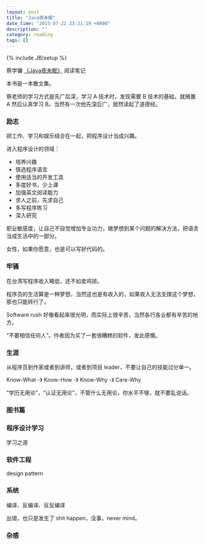 ```yaml
---
layout: post
title: "Java夜未眠"
date_time: "2015-07-22 23:21:19 +0800"
description: ""
category: reading
tags: []
---
```

{% include JB/setup %}

蔡学镛 [《Java夜未眠》](http://book.douban.com/subject/1106248/) 阅读笔记

本书是一本散文集。

蔡老师的学习方式是先广后深，学习 A 技术时，发现需要 B 技术的基础，就搁置 A 然后认真学习 B。当然有一次他先深后广，居然读起了道德经。

### 励志

把工作、学习和娱乐结合在一起，把程序设计当成兴趣。

进入程序设计的领域：

- 培养兴趣
- 慎选程序语言
- 使用适当的开发工具
- 多度好书，少上课
- 加强英文阅读能力
- 求人之前，先求自己
- 多写程序练习
- 深入研究

职业敏感度，让自己不自觉增加专业功力，做梦想到某个问题的解决方法，把语言当成生活中的一部分。

女性，如果你愿意，也是可以写好代码的。

### 牢骚

在台湾写程序收入略低，还不如卖鸡排。

程序员的生活算是一种梦想，当然这也是有收入的，如果收入无法支撑这个梦想，那也只能转行了。

Software rush 好像看起来很光明，而实际上很辛苦，当然各行各业都有辛苦的地方。

“不要相信任何人”。作者因为买了一套很糟糕的软件，发此感慨。

### 生涯

从程序员到作家或者到讲师，或者到项目 leader，不要让自己的技能过分单一。

Know-What -》 Know-How -》 Know-Why -》 Care-Why

“学历无用论”，“认证无用论”，不管什么无用论，你水平不够，就不要乱说话。

### 图书篇


### 程序设计学习

学习之道

### 软件工程

design pattern

### 系统

编译、反编译、反反编译

出错，也只是发生了 shit happen，没事，never mind。

### 杂感
